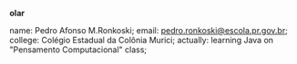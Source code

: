 **olar**

name: Pedro Afonso M.Ronkoski;
email: pedro.ronkoski@escola.pr.gov.br;
college: Colégio Estadual da Colônia Murici;
actually: learning Java on "Pensamento Computacional" class;
